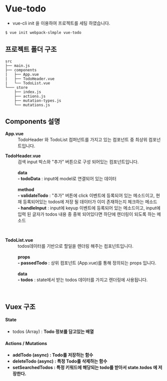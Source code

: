 # Vue-todo

* vue-cli init 을 이용하여 프로젝트를 세팅 하였습니다.

``` bash
$ vue init webpack-slmple vue-todo
```


## 프로젝트 폴더 구조
```
src
├── main.js
├── components
|   ├── App.vue
|   ├── TodoHeader.vue
|   └── TodoList.vue
└─── store
    ├── index.js
    ├── actions.js
    ├── mutation-types.js
    └── mutations.js
```

## Components 설명
<dl>
    <dt><b>App.vue</b></dt>
    <dd>
        TodoHeader 와 TodoList 컴퍼넌트를 가지고 있는 컴포넌트 중 최상위 컴포넌트입니다.
    </dd>
</dl>

<dl>
    <dt><b>TodoHeader.vue</b></dt>
    <dd>
        검색 input 박스와 "추가" 버튼으로 구성 되어있는 컴포넌트입니다.<br/><br/>
         <b>data</b><br/>
         <b>- todoData</b> : input에 model로 연결되어 있는 데이터<br/><br/>
         <b>method</b><br/>
         <b>- validateTodo</b> : "추가" 버튼에 click 이벤트에 등록되어 있는 메소드이고, 현재 등록되어있는 todos에 저장 될 데이터가 이미 존재하는지 체크하는 메소드<br/>
         <b>- handleInput</b> : input에 keyup 이벤트에 등록되어 있는 메소드이고, input에 입력 된 글자가 todos 내용 중 중복 되어있다면 하단에 렌더링이 되도록 하는 메소드
    </dd>
</dl>
<br/>
<dl>
    <dt><b>TodoList.vue</b></dt>
    <dd>
        todos데이터를 기반으로 할일을 렌더링 해주는 컴포넌트입니다.<br/><br/>
        <b>props</b><br/>
        <b>- passedTodo</b> : 상위 컴포넌트 (App.vue)를 통해 정의되는 props 입니다.<br/><br/>
        <b>data</b><br/>
        <b>- todos</b> : state에서 받는 todos 데이터를 가지고 렌더링에 사용됩니다.
    </dd>
</dl>


<br/>


## Vuex 구조
#### State
* todos (Array) : <b>Todo 정보를 담고있는 배열

#### Actions / Mutations
* addTodo (async) : <b>Todo를 저장하는 함수</b>
* deleteTodo (async) : <b>특정 Todo를 삭제하는 함수</b>
* setSearchedTodos : <b>특정 키워드에 해당되는 todo를 받아서 state.todos 에 저장한다.</b>
